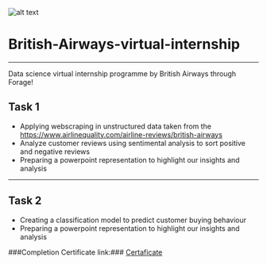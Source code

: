 
![alt text](https://cdn.theforage.com/vinternships/companyassets/tMjbs76F526fF5v3G/L3MQ8f6cYSkfoukmz/1666887241768/British_Airways_Logo%20white.png)

# British-Airways-virtual-internship #
---
Data science virtual internship programme by British Airways through Forage!

Task 1 
---
* Applying webscraping in unstructured data taken from the https://www.airlinequality.com/airline-reviews/british-airways
* Analyze customer reviews using sentimental analysis to sort positive and negative reviews
* Preparing a powerpoint representation to highlight our insights and analysis

----
Task 2 
---
* Creating a classification model to predict customer buying behaviour
* Preparing a powerpoint representation to highlight our insights and analysis

###Completion Certificate link:### [Certaficate](https://forage-uploads-prod.s3.amazonaws.com/completion-certificates/British%20Airways/NjynCWzGSaWXQCxSX_British%20Airways_rJpQY8ZAqToJW3acp_1677597013560_completion_certificate.pdf)
